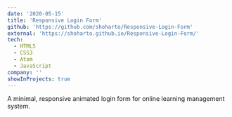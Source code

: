 ```yaml
---
date: '2020-05-15'
title: 'Responsive Login Form'
github: 'https://github.com/shoharto/Responsive-Login-Form'
external: 'https://shoharto.github.io/Responsive-Login-Form/'
tech:
  - HTML5
  - CSS3
  - Atom
  - JavaScript
company: ''
showInProjects: true
---
```


A minimal, responsive animated login form for online learning management system.
